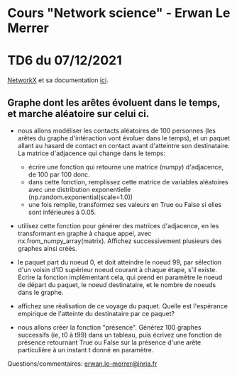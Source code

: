 # Cours "Network science" - Erwan Le Merrer
# TD6 du 07/12/2021

[NetworkX](https://networkx.github.io/) et sa documentation [ici](https://networkx.github.io/documentation/stable/index.html).

## Graphe dont les arêtes évoluent dans le temps, et marche aléatoire sur celui ci.

* nous allons modéliser les contacts aléatoires de 100 personnes (les arêtes du graphe d'intéraction vont évoluer dans le temps), et un paquet allant au hasard de contact en contact avant d'atteintre son destinataire.
La matrice d'adjacence qui change dans le temps:
	* écrire une fonction qui retourne une matrice (numpy) d'adjacence, de 100 par 100 donc.
	* dans cette fonction, remplissez cette matrice de variables aléatoires avec une distribution exponentielle (np.random.exponential(scale=1.0))
	* une fois remplie, transformez ses valeurs en True ou False si elles sont inférieures à 0.05.

* utilisez cette fonction pour générer des matrices d'adjacence, en les transformant en graphe à chaque appel, avec nx.from_numpy_array(matrix). Affichez successivement plusieurs des graphes ainsi créés.

* le paquet part du noeud 0, et doit atteindre le noeud 99, par sélection d'un voisin d'ID supérieur noeud courant à chaque étape, s'il existe. Ecrire la fonction implémentant cela, qui prend en paramètre le noeud de départ du paquet, le noeud destinataire, et le nombre de noeuds dans le graphe.

* affichez une réalisation de ce voyage du paquet. Quelle est l'espérance empirique de l'atteinte du destinataire par ce paquet?

* nous allons créer la fonction "présence". Générez 100 graphes successifs (ie, t0 à t99) dans un tableau, puis écrivez une fonction de présence retournant True ou False sur la présence d'une arête particulière à un instant t donné en paramètre.


Questions/commentaires: erwan.le-merrer@inria.fr
